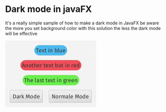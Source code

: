 # Dark mode in javaFX

It's a really simple sample of how to make a dark mode in JavaFX
be aware the more you set background color with this solution the less the dark mode will be effective

![](resREADME/demo.gif)
